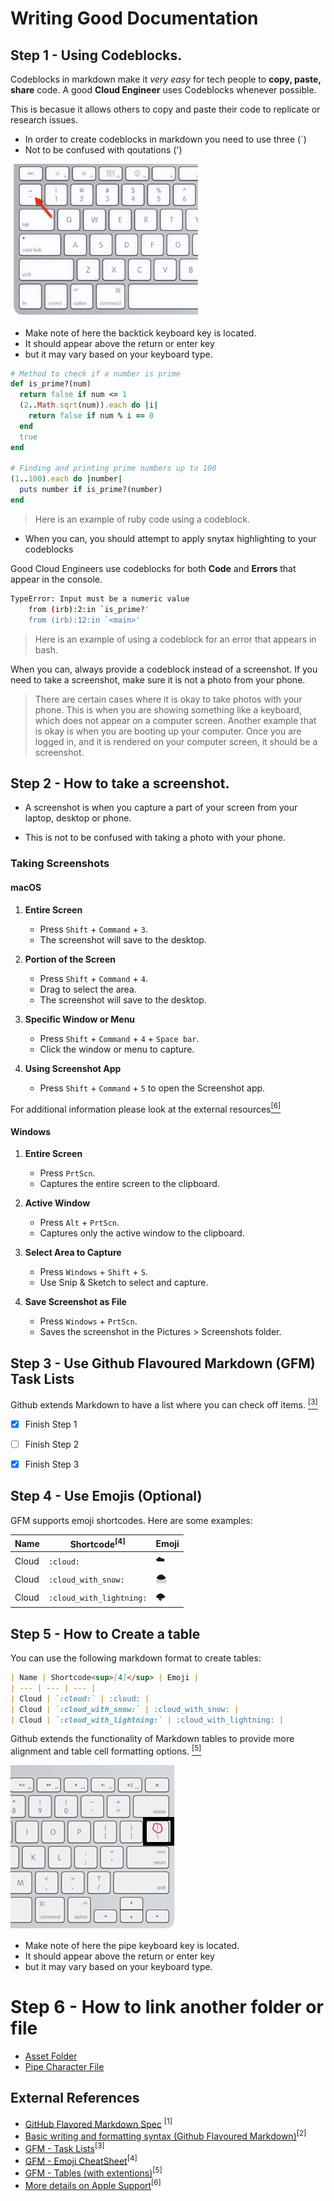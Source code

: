 # Writing Good Documentation

## Step 1 - Using Codeblocks.

Codeblocks in markdown make it *very easy* for tech people to **copy, paste, share** code.
A good __Cloud Engineer__ uses Codeblocks whenever possible.

This is becasue it allows others to copy and paste their code to replicate or research issues.


- In order to create codeblocks in markdown you need to use three (`)
- Not to be confused with qoutations (')


<img width="300px" src=assets/backtick-character.jpg />

- Make note of here the backtick keyboard key is located.
- It should appear above the return or enter key
- but it may vary based on your keyboard type.




```ruby
# Method to check if a number is prime
def is_prime?(num)
  return false if num <= 1
  (2..Math.sqrt(num)).each do |i|
    return false if num % i == 0
  end
  true
end

# Finding and printing prime numbers up to 100
(1..100).each do |number|
  puts number if is_prime?(number)
end
```
> Here is an example of ruby code using a codeblock.

- When you can, you should attempt to apply snytax highlighting to your codeblocks

Good Cloud Engineers use codeblocks for both **Code** and **Errors** that appear in the console. 
```bash
TypeError: Input must be a numeric value
    from (irb):2:in `is_prime?'
    from (irb):12:in `<main>'
```
> Here is an example of using a codeblock for an error that appears in bash.

When you can, always provide a codeblock instead of a screenshot.
If you need to take a screenshot, make sure it is not a photo from your phone. 

> There are certain cases where it is okay to take photos with your phone. This is when you are showing something like a keyboard, which does not appear on a computer screen. Another example that is okay is when you are booting up your computer.
Once you are logged in, and it is rendered on your computer screen, it should be a screenshot. 

## Step 2 - How to take a screenshot.

- A screenshot is when you capture a part of your screen from your laptop, desktop or phone. 

- This is not to be confused with taking a photo with your phone. 

### Taking Screenshots

#### macOS

1. **Entire Screen**
   - Press `Shift` + `Command` + `3`.
   - The screenshot will save to the desktop.

2. **Portion of the Screen**
   - Press `Shift` + `Command` + `4`.
   - Drag to select the area.
   - The screenshot will save to the desktop.

3. **Specific Window or Menu**
   - Press `Shift` + `Command` + `4` + `Space bar`.
   - Click the window or menu to capture.

4. **Using Screenshot App**
   - Press `Shift` + `Command` + `5` to open the Screenshot app.

For additional information please look at the external resources[<sup>[6]</sup>](#external-references)

#### Windows

1. **Entire Screen**
   - Press `PrtScn`.
   - Captures the entire screen to the clipboard.

2. **Active Window**
   - Press `Alt` + `PrtScn`.
   - Captures only the active window to the clipboard.

3. **Select Area to Capture**
   - Press `Windows` + `Shift` + `S`.
   - Use Snip & Sketch to select and capture.

4. **Save Screenshot as File**
   - Press `Windows` + `PrtScn`.
   - Saves the screenshot in the Pictures > Screenshots folder.



## Step 3 - Use Github Flavoured Markdown (GFM) Task Lists

Github extends Markdown to have a list where you can check off items. [<sup>[3]</sup>](#external-references)


- [x] Finish Step 1
- [ ] Finish Step 2
- [x] Finish Step 3


## Step 4 - Use Emojis (Optional)

GFM supports emoji shortcodes.
Here are some examples:

| Name | Shortcode<sup>[4]</sup> | Emoji |
| --- | --- | --- |
| Cloud | `:cloud:` | :cloud: |
| Cloud | `:cloud_with_snow:` | :cloud_with_snow: |
| Cloud | `:cloud_with_lightning:` | :cloud_with_lightning: |

## Step 5 - How to Create a table

You can use the following markdown format to create tables:
```md
| Name | Shortcode<sup>[4]</sup> | Emoji |
| --- | --- | --- |
| Cloud | `:cloud:` | :cloud: |
| Cloud | `:cloud_with_snow:` | :cloud_with_snow: |
| Cloud | `:cloud_with_lightning:` | :cloud_with_lightning: |
```
Github extends the functionality of Markdown tables to provide more alignment and table cell formatting options. [<sup>[5]</sup>](#external-references)


![Photo of the pipe character on our keyboard](assets/pipe-character.jpg)
- Make note of here the pipe keyboard key is located.
- It should appear above the return or enter key
- but it may vary based on your keyboard type.


# Step 6 - How to link another folder or file

- [Asset Folder](assets)
- [Pipe Character File](assets/pipe-character.jpg)


## External References
- [GitHub Flavored Markdown Spec](https://github.github.com/gfm/) <sup>[1]</sup>
- [Basic writing and formatting syntax (Github Flavoured Markdown)](https://docs.github.com/en/get-started/writing-on-github/getting-started-with-writing-and-formatting-on-github/basic-writing-and-formatting-syntax)<sup>[2]</sup>
- [GFM - Task Lists](https://docs.github.com/en/get-started/writing-on-github/getting-started-with-writing-and-formatting-on-github/basic-writing-and-formatting-syntax#task-lists)<sup>[3]</sup>
- [GFM - Emoji CheatSheet](https://github.com/ikatyang/emoji-cheat-sheet)<sup>[4]</sup>
- [GFM - Tables (with extentions)](https://github.github.com/gfm/#tables-extension-)<sup>[5]</sup>
- [More details on Apple Support](https://support.apple.com/en-us/102646)<sup>[6]</sup>
